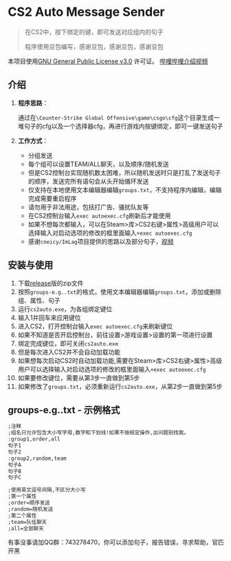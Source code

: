 ﻿# CS2 Auto Message Sender

> 在CS2中，按下绑定的键，即可发送对应组内的句子
>
> 程序使用豆包编写，感谢豆包，感谢豆包，感谢豆包

本项目使用[GNU General Public License v3.0](LICENSE) 许可证。
[哔哩哔哩介绍视频](https://www.bilibili.com/video/BV1oo8dz2Evt)

## 介绍

1. **程序思路**：
   
   通过在`\Counter-Strike Global Offensive\game\csgo\cfg`这个目录生成一堆句子的cfg以及一个选择器cfg，再进行游戏内按键绑定，即可一键发送句子

2. **工作方式**：
   
   - 分组发送
   - 每个组可以设置TEAM/ALL聊天，以及顺序/随机发送
   - 但是CS2控制台实现随机数太困难，所以随机发送时只是打乱了发送句子的顺序，发送完所有语句会从头开始循环发送
   - 仅支持在本地使用文本编辑器编辑`groups.txt`，不支持程序内编辑，编辑完成需要重启程序
   - 请勿用于非法用途，包括打广告、骚扰队友等
   - 在CS2控制台输入`exec autoexec.cfg`刷新后才能使用
   - 如果不想每次都输入，可以在Steam>库>CS2右键>属性>高级用户可以选择输入对启动选项的修改的框里面输入`+exec autoexec.cfg`
   - 感谢`cneicy/ImLag`项目提供的思路以及部分句子，[视频](https://www.bilibili.com/video/BV1gNTgzLEKV)

## 安装与使用

1. 下载[release](https://github.com/iqonli/cs2auto/releases/tag/Publish)版的zip文件
1. 按照`groups-e.g..txt`的格式，使用文本编辑器编辑`groups.txt`，添加或删除组、属性、句子
1. 运行`cs2auto.exe`，为各组绑定键位
1. 输入1并回车来应用键位
1. 进入CS2，打开控制台输入`exec autoexec.cfg`来刷新键位
1. 如果不知道是否开启控制台，前往设置>游戏设置>设置的第一项进行设置
1. 绑定完成键位，即可关闭`cs2auto.exe`
1. 但是每次进入CS2并不会自动加载功能
1. 如果想每次启动CS2时自动加载功能,需要在Steam>库>CS2右键>属性>高级用户可以选择输入对启动选项的修改的框里面输入`+exec autoexec.cfg`
1. 如果要修改键位，需要从第3步一直做到第5步
1. 如果修改了`groups.txt`，必须重新运行`cs2auto.exe`，从第2步一直做到第5步


## groups-e.g..txt - 示例格式

```txt
;注释
;组名只允许包含大小写字母,数字和下划线!如果不按规定操作,出问题别找我。
:group1,order,all
句子1
句子2
:group2,random,team
句子A
句子B
句子C

;使用英文逗号间隔,不区分大小写
;第一个属性
;order=顺序发送
;random=随机发送
;第二个属性
;team=队伍聊天
;all=全部聊天
```
有事没事请加QQ群：743278470，你可以添加句子，报告错误，寻求帮助，官匹开黑
